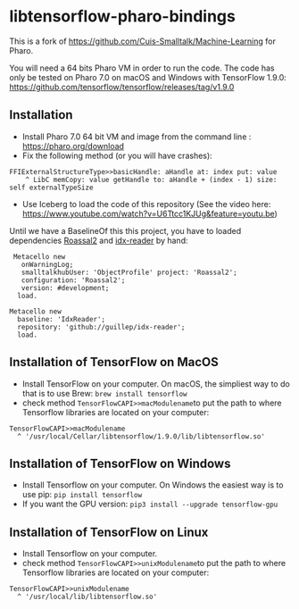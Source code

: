 # libtensorflow-pharo-bindings

This is a fork of https://github.com/Cuis-Smalltalk/Machine-Learning for Pharo.

You will need a 64 bits Pharo VM in order to run the code. The code has only be tested on Pharo 7.0 on macOS and Windows with TensorFlow 1.9.0: https://github.com/tensorflow/tensorflow/releases/tag/v1.9.0

## Installation

- Install Pharo 7.0 64 bit VM and image from the command line : https://pharo.org/download
- Fix the following method (or you will have crashes):
```Smalltalk
FFIExternalStructureType>>basicHandle: aHandle at: index put: value
	^ LibC memCopy: value getHandle to: aHandle + (index - 1) size: self externalTypeSize
  ```
- Use Iceberg to load the code of this repository (See the video here: https://www.youtube.com/watch?v=U6Ttcc1KJUg&feature=youtu.be)

Until we have a BaselineOf this this project, you have to loaded dependencies [Roassal2](https://github.com/ObjectProfile/Roassal2) and [idx-reader](https://github.com/guillep/idx-reader) by hand:

```Smalltalk
 Metacello new 
   onWarningLog;
   smalltalkhubUser: 'ObjectProfile' project: 'Roassal2';
   configuration: 'Roassal2';
   version: #development;
  load.
```

```Smalltalk
Metacello new
  baseline: 'IdxReader';
  repository: 'github://guillep/idx-reader';
  load.
```

## Installation of TensorFlow on MacOS
- Install TensorFlow on your computer. On macOS, the simpliest way to do that is to use Brew:
```brew install tensorflow```
- check method ```TensorFlowCAPI>>macModulename```to put the path to where Tensorflow libraries are located on your computer:
```Smalltalk
TensorFlowCAPI>>macModulename
  ^ '/usr/local/Cellar/libtensorflow/1.9.0/lib/libtensorflow.so'
  ```
## Installation of TensorFlow on Windows
- Install Tensorflow on your computer. On Windows the easiest way is to use pip:
```pip install tensorflow```
- If you want the GPU version:
```pip3 install --upgrade tensorflow-gpu```

## Installation of TensorFlow on Linux
- Install Tensorflow on your computer.
- check method ```TensorFlowCAPI>>unixModulename```to put the path to where Tensorflow libraries are located on your computer:
```Smalltalk
TensorFlowCAPI>>unixModulename
  ^ '/usr/local/lib/libtensorflow.so'
  ```
